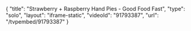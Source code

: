 {
    "title": "Strawberry + Raspberry Hand Pies - Good Food Fast",
    "type": "solo",
    "layout": "iframe-static",
    "videoId": "91793387",
    "url": "\/tvpembed\/91793387"
}